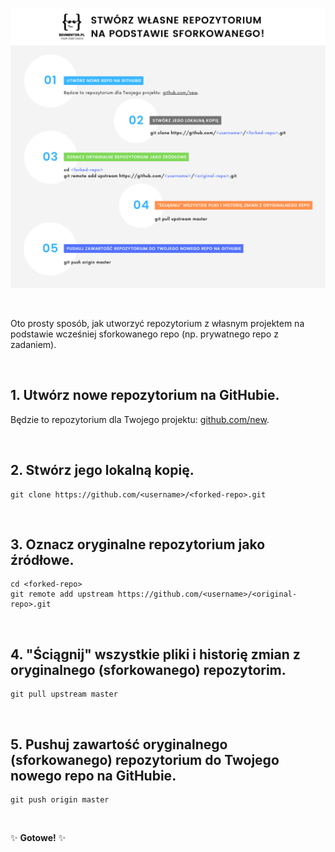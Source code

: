 ![an image with 5 steps of making own repository](./publiczne-repozytorium-ze-sforkowanego-5-krokow.png)

&nbsp;

Oto prosty sposób, jak utworzyć repozytorium z własnym projektem na podstawie wcześniej sforkowanego repo (np. prywatnego repo z zadaniem).

&nbsp;

## 1. Utwórz nowe repozytorium na GitHubie.
Będzie to repozytorium dla Twojego projektu: [github.com/new](https://github.com/new).

&nbsp;

## 2. Stwórz jego lokalną kopię.
```
git clone https://github.com/<username>/<forked-repo>.git
```
&nbsp;

## 3. Oznacz oryginalne repozytorium jako źródłowe.
```
cd <forked-repo>
git remote add upstream https://github.com/<username>/<original-repo>.git
```
&nbsp;

## 4. "Ściągnij" wszystkie pliki i historię zmian z oryginalnego (sforkowanego) repozytorim.
```
git pull upstream master
```
&nbsp;

## 5. Pushuj zawartość oryginalnego (sforkowanego) repozytorium do Twojego nowego repo na GitHubie.
```
git push origin master
```

&nbsp;

✨ **Gotowe!** ✨
